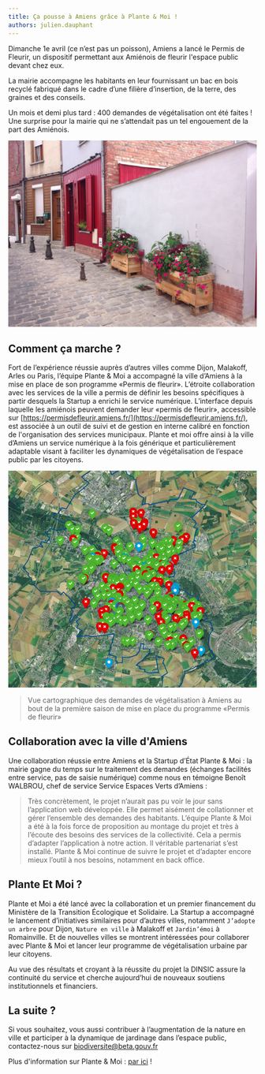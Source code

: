 ```yaml
---
title: Ça pousse à Amiens grâce à Plante & Moi !
authors: julien.dauphant
---
```


Dimanche 1e avril (ce n’est pas un poisson), Amiens a lancé le Permis de Fleurir, un dispositif permettant aux Amiénois de fleurir l'espace public devant chez eux.

<!--more-->

La mairie accompagne les habitants en leur fournissant un bac en bois recyclé fabriqué dans le cadre d’une filière d’insertion, de la terre, des graines et des conseils. 

Un mois et demi plus tard : 400 demandes de végétalisation ont été faites ! Une surprise pour la mairie qui ne s’attendait pas un tel engouement de la part des Amiénois.

![Projet de fleurir à Amiens](/img/posts/2018-07-12-amiens-plante-et-moi.jpg)

## Comment ça marche ?

Fort de l’expérience réussie auprès d’autres villes comme Dijon, Malakoff, Arles ou Paris, l’équipe Plante & Moi a accompagné la ville d’Amiens à la mise en place de son programme «Permis de fleurir». L’étroite collaboration avec les services de la ville a permis de définir les besoins spécifiques à partir desquels la Startup a enrichi le service numérique. L’interface depuis laquelle les amiénois peuvent demander leur «permis de fleurir», accessible sur [https://permisdefleurir.amiens.fr/](https://permisdefleurir.amiens.fr/), est associée à un outil de suivi et de gestion en interne calibré en fonction de l'organisation des services municipaux. 
Plante et moi offre ainsi à la ville d’Amiens un service numérique à la fois générique et particulièrement adaptable visant à faciliter les dynamiques de végétalisation de l’espace public par les citoyens. 


![Vue cartographique des demandes de végétalisation à Amiens au bout de la première saison de mise en place du programme «Permis de fleurir»](/img/posts/2018-07-12-amiens-plante-et-moi-carte-amiens.jpg)
> Vue cartographique des demandes de végétalisation à Amiens au bout de la première saison de mise en place du programme «Permis de fleurir»

## Collaboration avec la ville d'Amiens

Une collaboration réussie entre Amiens et la Startup d’État Plante & Moi : la mairie gagne du temps sur le traitement des demandes (échanges facilités entre service, pas de saisie numérique) comme nous en témoigne Benoît WALBROU, chef de service Service Espaces Verts d’Amiens :
> Très concrètement, le projet n’aurait pas pu voir le jour sans l’application web développée. Elle permet aisément de collationner et gérer l’ensemble des demandes des habitants.
> L’équipe Plante & Moi a été à la fois force de proposition au montage du projet et très à l’écoute des besoins des services de la collectivité. Cela a permis d’adapter l’application à notre action.
> Il véritable partenariat s’est installé. Plante & Moi continue de suivre le projet et d’adapter encore mieux l’outil à nos besoins, notamment en back office.

## Plante Et Moi ?

Plante et Moi a été lancé avec la collaboration et un premier financement du Ministère de la Transition Écologique et Solidaire. La Startup a accompagné le lancement d’initiatives similaires pour d’autres villes, notamment `J’adopte un arbre` pour Dijon, `Nature en ville` à Malakoff et `Jardin’émoi` à Romainville. Et de nouvelles villes se montrent intéressées pour collaborer avec Plante & Moi et lancer leur programme de végétalisation urbaine par leur citoyens. 

Au vue des résultats et croyant à la réussite du projet la DINSIC assure la continuité du service et cherche aujourd’hui de nouveaux soutiens institutionnels et financiers.

## La suite ?

Si vous souhaitez, vous aussi contribuer à l’augmentation de la nature en ville et participer à la dynamique de jardinage dans l’espace public, contactez-nous sur [biodiversite@beta.gouv.fr](mailto:biodiversite@beta.gouv.fr)

Plus d'information sur Plante & Moi : [par ici](https://beta.gouv.fr/startup/plante-et-moi.html) !
